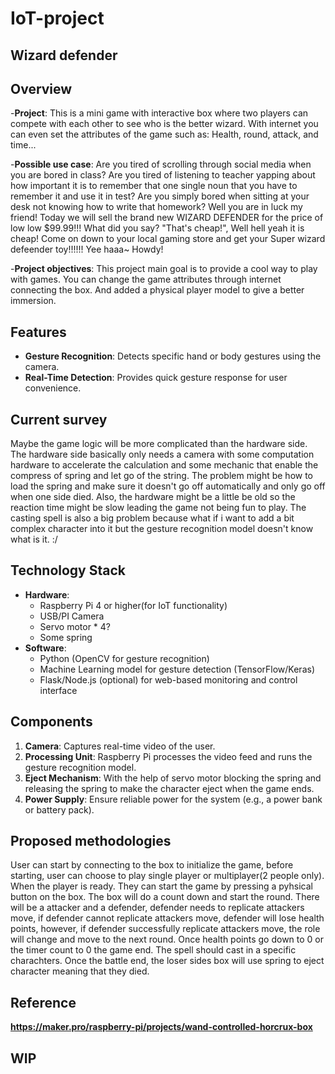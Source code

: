 # IoT-project

## Wizard defender

## Overview
-**Project**: This is a mini game with interactive box where two players can compete with each other to see who is the better wizard. With internet you can even set the attributes of the game such as: Health, round, attack, and time...

-**Possible use case**: Are you tired of scrolling through social media when you are bored in class? Are you tired of listening to teacher yapping about how important it is to remember that one single noun that you have to remember it and use it in test? Are you simply bored when sitting at your desk not knowing how to write that homework? Well you are in luck my friend! Today we will sell the brand new WIZARD DEFENDER for the price of low low $99.99!!! What did you say? "That's cheap!", Well hell yeah it is cheap! Come on down to your local gaming store and get your Super wizard defeender toy!!!!!! Yee haaa~ Howdy!

-**Project objectives**: This project main goal is to provide a cool way to play with games. You can change the game attributes through internet connecting the box. And added a physical player model to give a better immersion.

## Features
- **Gesture Recognition**: Detects specific hand or body gestures using the camera.
- **Real-Time Detection**: Provides quick gesture response for user convenience.

## Current survey
Maybe the game logic will be more complicated than the hardware side. The hardware side basically only needs a camera with some computation hardware to accelerate the calculation and some mechanic that enable the compress of spring and let go of the string. The problem might be how to load the spring and make sure it doesn't go off automatically and only go off when one side died. Also, the hardware might be a little be old so the reaction time might be slow leading the game not being fun to play. The casting spell is also a big problem because what if i want to add a bit complex character into it but the gesture recognition model doesn't know what is it. :/


## Technology Stack
- **Hardware**: 
  - Raspberry Pi 4 or higher(for IoT functionality)
  - USB/PI Camera
  - Servo motor * 4?
  - Some spring
- **Software**:
  - Python (OpenCV for gesture recognition)
  - Machine Learning model for gesture detection (TensorFlow/Keras)
  - Flask/Node.js (optional) for web-based monitoring and control interface

## Components
1. **Camera**: Captures real-time video of the user.
2. **Processing Unit**: Raspberry Pi processes the video feed and runs the gesture recognition model.
3. **Eject Mechanism**: With the help of servo motor blocking the spring and releasing the spring to make the character eject when the game ends.
4. **Power Supply**: Ensure reliable power for the system (e.g., a power bank or battery pack).

## Proposed methodologies
User can start by connecting to the box to initialize the game, before starting, user can choose to play single player or multiplayer(2 people only). When the player is ready. They can start the game by pressing a pyhsical button on the box. The box will do a count down and start the round. There will be a attacker and a defender, defender needs to replicate attackers move, if defender cannot replicate attackers move, defender will lose health points, however, if defender successfully replicate attackers move, the role will change and move to the next round. Once health points go down to 0 or the timer count to 0 the game end. The spell should cast in a specific charachters. Once the battle end, the loser sides box will use spring to eject character meaning that they died.

## Reference
**https://maker.pro/raspberry-pi/projects/wand-controlled-horcrux-box**

## WIP